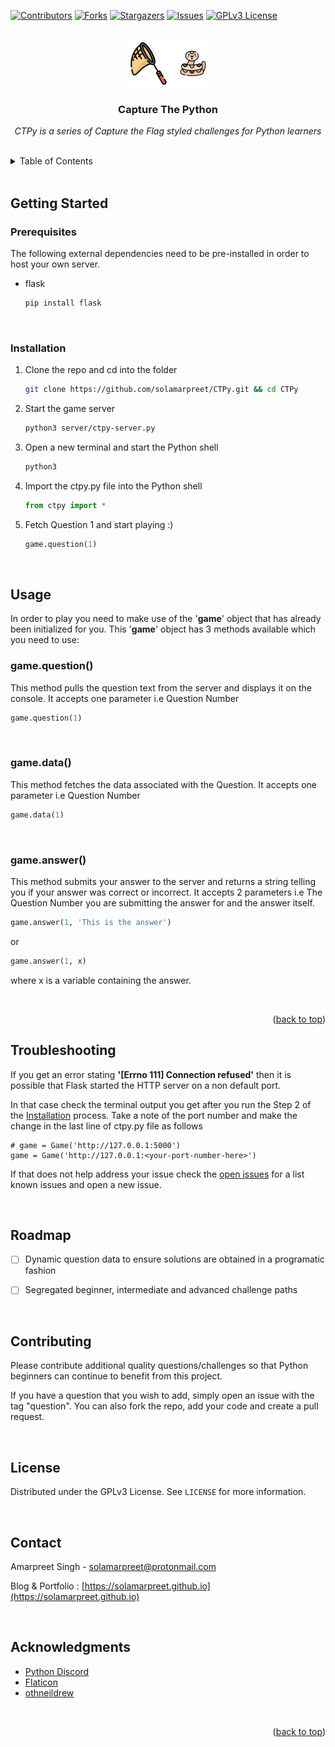 <div id="top"></div>

<!-- PROJECT SHIELDS -->
<!--
*** I'm using markdown "reference style" links for readability.
*** Reference links are enclosed in brackets [ ] instead of parentheses ( ).
*** See the bottom of this document for the declaration of the reference variables
*** for contributors-url, forks-url, etc. This is an optional, concise syntax you may use.
*** https://www.markdownguide.org/basic-syntax/#reference-style-links
-->
[![Contributors][contributors-shield]][contributors-url]
[![Forks][forks-shield]][forks-url]
[![Stargazers][stars-shield]][stars-url]
[![Issues][issues-shield]][issues-url]
[![GPLv3 License][license-shield]][license-url]



<!-- PROJECT LOGO -->
<br />
<div align="center">
  <a href="https://github.com/solamarpreet/CTPy">
    <img src="images/logo.png" alt="Logo" width="125" height="75">
  </a>

<h3 align="center">Capture The Python</h3>

  <p align="center"><i>
    CTPy is a series of Capture the Flag styled challenges for Python learners
    <br />
  </i></p>
</div>
<br />


<!-- TABLE OF CONTENTS -->
<details>
  <summary>Table of Contents</summary>
  <ol>
    <li>
      <a href="#getting-started">Getting Started</a>
      <ul>
        <li><a href="#prerequisites">Prerequisites</a></li>
        <li><a href="#installation">Installation</a></li>
      </ul>
    </li>
    <li><a href="#usage">Usage</a></li>
    <li><a href="#troubleshooting">Troubleshooting</a></li>
    <li><a href="#roadmap">Roadmap</a></li>
    <li><a href="#contributing">Contributing</a></li>
    <li><a href="#license">License</a></li>
    <li><a href="#contact">Contact</a></li>
    <li><a href="#acknowledgments">Acknowledgments</a></li>
  </ol>
</details>
<br />


<!-- GETTING STARTED -->
## Getting Started

### Prerequisites

The following external dependencies need to be pre-installed in order to host your own server.
* flask
  ```sh
  pip install flask
  ```
<br />

### Installation

1. Clone the repo and cd into the folder
   ```sh
   git clone https://github.com/solamarpreet/CTPy.git && cd CTPy
   ```
2. Start the game server
   ```sh
   python3 server/ctpy-server.py
   ```
3. Open a new terminal and start the Python shell
   ```sh
   python3
   ```
4. Import the ctpy.py file into the Python shell
   ```py
   from ctpy import *
   ```
5. Fetch Question 1 and start playing :)
   ```py
   game.question(1)
   ```
<br />


## Usage

In order to play you need to make use of the '**game**' object that has already been initialized for you. This '**game**' object has 3 methods available which you need to use:
<br />

### game.question()
This method pulls the question text from the server and displays it on the console. It accepts one parameter i.e Question Number
   ```py
   game.question(1)
   ```
<br />

### game.data()
This method fetches the data associated with the Question. It accepts one parameter i.e Question Number
   ```py
   game.data(1)
   ```
<br />

### game.answer()
This method submits your answer to the server and returns a string telling you if your answer was correct or incorrect. It accepts 2 parameters i.e The Question Number you are submitting the answer for and the answer itself.
   ```py
   game.answer(1, 'This is the answer')
   ```
   or
   ```py
   game.answer(1, x)
   ```
   where x is a variable containing the answer.

<br />
<p align="right">(<a href="#top">back to top</a>)</p>


<!-- TROUBLESHOOTING -->
## Troubleshooting

If you get an error stating **'[Errno 111] Connection refused'** then it is possible that Flask started the HTTP server on a non default port.

In that case check the terminal output you get after you run the Step 2 of the <a href="#installation">Installation</a> process. Take a note of the port number and make the change in the last line of ctpy.py file as follows
```nano
# game = Game('http://127.0.0.1:5000')
game = Game('http://127.0.0.1:<your-port-number-here>')
```

If that does not help address your issue check the [open issues](https://github.com/solamarpreet/CTPy/issues) for a list known issues and open a new issue.

<br />

<!-- ROADMAP -->
## Roadmap

- [ ] Dynamic question data to ensure solutions are obtained in a programatic fashion
- [ ] Segregated beginner, intermediate and advanced challenge paths


<br />

<!-- CONTRIBUTING -->
## Contributing

Please contribute additional quality questions/challenges so that Python beginners can continue to benefit from this project.

If you have a question that you wish to add, simply open an issue with the tag "question". You can also fork the repo, add your code and create a pull request.

<br />

<!-- LICENSE -->
## License

Distributed under the GPLv3 License. See `LICENSE` for more information.

<br />

<!-- CONTACT -->
## Contact

Amarpreet Singh - solamarpreet@protonmail.com

Blog & Portfolio : [https://solamarpreet.github.io](https://solamarpreet.github.io)

<br />

<!-- ACKNOWLEDGMENTS -->
## Acknowledgments

* [Python Discord](https://www.pythondiscord.com)
* [Flaticon](https://www.flaticon.com)
* [othneildrew](https://github.com/othneildrew/Best-README-Template)

<br />
<p align="right">(<a href="#top">back to top</a>)</p>



<!-- MARKDOWN LINKS & IMAGES -->
<!-- https://www.markdownguide.org/basic-syntax/#reference-style-links -->
[contributors-shield]: https://img.shields.io/github/contributors/solamarpreet/CTPy.svg?style=for-the-badge
[contributors-url]: https://github.com/solamarpreet/CTPy/graphs/contributors
[forks-shield]: https://img.shields.io/github/forks/solamarpreet/CTPy.svg?style=for-the-badge
[forks-url]: https://github.com/solamarpreet/CTPy/network/members
[stars-shield]: https://img.shields.io/github/stars/solamarpreet/CTPy.svg?style=for-the-badge
[stars-url]: https://github.com/solamarpreet/CTPy/stargazers
[issues-shield]: https://img.shields.io/github/issues/solamarpreet/CTPy.svg?style=for-the-badge
[issues-url]: https://github.com/solamarpreet/CTPy/issues
[license-shield]: https://img.shields.io/github/license/solamarpreet/CTPy.svg?style=for-the-badge
[license-url]: https://github.com/solamarpreet/CTPy/blob/main/LICENSE
[last-commit-shield]: https://img.shields.io/github/last-commit/solamarpreet/CTPy?style=for-the-badge
[last-commit-url]: https://github.com/solamarpreet/CTPy/pulse
